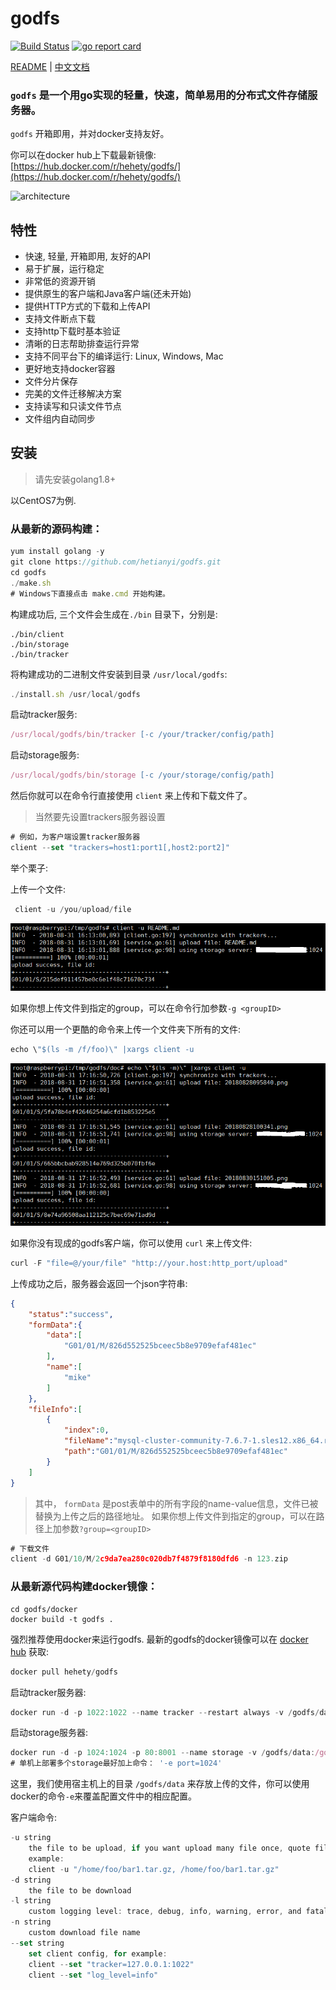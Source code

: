 godfs
==========
[![Build Status](https://travis-ci.org/hetianyi/godfs.svg?branch=master)](https://travis-ci.org/hetianyi/godfs)
[![go report card](https://goreportcard.com/badge/github.com/hetianyi/godfs "go report card")](https://goreportcard.com/report/github.com/hetianyi/godfs)

[README](README.md) | [中文文档](README_zh.md)
### ```godfs``` 是一个用go实现的轻量，快速，简单易用的分布式文件存储服务器。

```godfs``` 开箱即用，并对docker支持友好。

你可以在docker hub上下载最新镜像:
[https://hub.docker.com/r/hehety/godfs/](https://hub.docker.com/r/hehety/godfs/)

![architecture](/doc/20180830151005.png)

## 特性

- 快速, 轻量, 开箱即用, 友好的API
- 易于扩展，运行稳定
- 非常低的资源开销
- 提供原生的客户端和Java客户端(还未开始)
- 提供HTTP方式的下载和上传API
- 支持文件断点下载
- 支持http下载时基本验证
- 清晰的日志帮助排查运行异常
- 支持不同平台下的编译运行: Linux, Windows, Mac
- 更好地支持docker容器
- 文件分片保存
- 完美的文件迁移解决方案
- 支持读写和只读文件节点
- 文件组内自动同步

## 安装

> 请先安装golang1.8+

以CentOS7为例.

### 从最新的源码构建：
```javascript
yum install golang -y
git clone https://github.com/hetianyi/godfs.git
cd godfs
./make.sh
# Windows下直接点击 make.cmd 开始构建。
```
构建成功后, 三个文件会生成在`````./bin````` 目录下，分别是:
```
./bin/client
./bin/storage
./bin/tracker
```

将构建成功的二进制文件安装到目录 ```/usr/local/godfs```:
```javascript
./install.sh /usr/local/godfs
```

启动tracker服务:
```javascript
/usr/local/godfs/bin/tracker [-c /your/tracker/config/path]
```
启动storage服务:
```javascript
/usr/local/godfs/bin/storage [-c /your/storage/config/path]
```
然后你就可以在命令行直接使用 ```client``` 来上传和下载文件了。
> 当然要先设置trackers服务器设置
```javascript
# 例如，为客户端设置tracker服务器
client --set "trackers=host1:port1[,host2:port2]"
```

举个栗子:

上传一个文件:
```javascript
 client -u /you/upload/file
```
![architecture](/doc/20180828095840.png)

如果你想上传文件到指定的group，可以在命令行加参数```-g <groupID>```

你还可以用一个更酷的命令来上传一个文件夹下所有的文件:
```javascript
echo \"$(ls -m /f/foo)\" |xargs client -u
```
![architecture](/doc/20180828100341.png)

如果你没有现成的godfs客户端，你可以使用 ```curl``` 来上传文件:
```javascript
curl -F "file=@/your/file" "http://your.host:http_port/upload"
```
上传成功之后，服务器会返回一个json字符串:
```json
{
    "status":"success",
    "formData":{
        "data":[
            "G01/01/M/826d552525bceec5b8e9709efaf481ec"
        ],
        "name":[
            "mike"
        ]
    },
    "fileInfo":[
        {
            "index":0,
            "fileName":"mysql-cluster-community-7.6.7-1.sles12.x86_64.rpm-bundle.tar",
            "path":"G01/01/M/826d552525bceec5b8e9709efaf481ec"
        }
    ]
}
```

> 其中， ```formData``` 是post表单中的所有字段的name-value信息，文件已被替换为上传之后的路径地址。
如果你想上传文件到指定的group，可以在路径上加参数```?group=<groupID>```

```javascript
# 下载文件
client -d G01/10/M/2c9da7ea280c020db7f4879f8180dfd6 -n 123.zip
```

### 从最新源代码构建docker镜像：
```
cd godfs/docker
docker build -t godfs .
```
强烈推荐使用docker来运行godfs.
最新的godfs的docker镜像可以在 [docker hub](https://hub.docker.com/r/hehety/godfs/) 获取:
```javascript
docker pull hehety/godfs
```

启动tracker服务器:
```javascript
docker run -d -p 1022:1022 --name tracker --restart always -v /godfs/data:/godfs/data --privileged -e log_level="info" hehety/godfs:latest tracker
```

启动storage服务器:
```javascript
docker run -d -p 1024:1024 -p 80:8001 --name storage -v /godfs/data:/godfs/data --privileged -e trackers=192.168.1.172:1022 -e bind_address=192.168.1.187 -e port=1024  -e instance_id="01" hehety/godfs storage
# 单机上部署多个storage最好加上命令： '-e port=1024'
```
这里，我们使用宿主机上的目录 ```/godfs/data``` 来存放上传的文件，你可以使用docker的命令```-e```来覆盖配置文件中的相应配置。

客户端命令:
```javascript
-u string 
    the file to be upload, if you want upload many file once, quote file paths using """ and split with ","
    example:
    client -u "/home/foo/bar1.tar.gz, /home/foo/bar1.tar.gz"
-d string 
    the file to be download
-l string 
    custom logging level: trace, debug, info, warning, error, and fatal
-n string 
    custom download file name
--set string
    set client config, for example: 
    client --set "tracker=127.0.0.1:1022"
    client --set "log_level=info"
```




